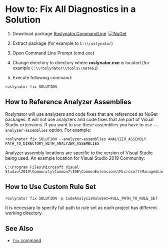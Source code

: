 
# How to: Fix All Diagnostics in a Solution

1) Download package [Roslynator.CommandLine](http://www.nuget.org/packages/Roslynator.CommandLine/)&ensp;[![NuGet](https://img.shields.io/nuget/v/Roslynator.CommandLine.svg)](https://nuget.org/packages/Roslynator.CommandLine)

2) Extract package (for example to `C:\\roslynator`)

3) Open Command Line Prompt (cmd.exe)

4) Change directory to directory where **roslynator.exe** is located (for example `C:\\roslynator\\tools\\net461`)

5) Execute following command:

```shell
roslynator fix SOLUTION
```

## How to Reference Analyzer Assemblies

Roslynator will use analyzers and code fixes that are referenced as NuGet packages.
It will not use analyzers and code fixes that are part of Visual Studio extensions.
If you want to use these assemblies you have to use `--analyzer-assemblies` option. For example:

```shell
roslynator fix SOLUTION --analyzer-assemblies ANALYZER_ASSEMBLY PATH_TO_DIRECTORY_WITH_ANALYZER_ASSEMBLIES
```

Analyzer assembly locations are specific to the version of Visual Studio being used. An example location for Visual Studio 2019 Community:

```shell
C:\Program Files\Microsoft Visual Studio\2019\Community\Common7\IDE\CommonExtensions\Microsoft\ManagedLanguages\VBCSharp
```

## How to Use Custom Rule Set

```shell
roslynator fix SOLUTION -p CodeAnalysisRuleSet=FULL_PATH_TO_RULE_SET
```

It is necessary to specify full path to rule set as each project has different working directory.

## See Also

* [`fix` command](cli/fix-command.md)

